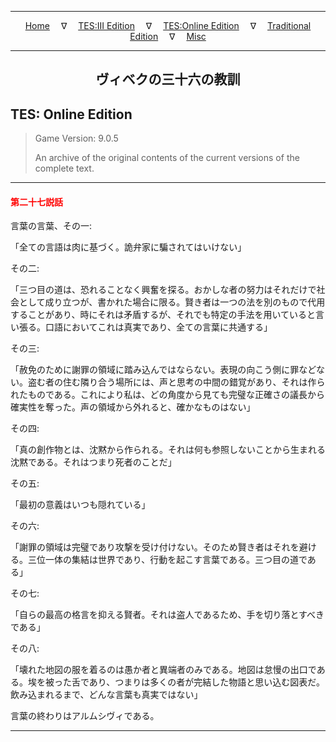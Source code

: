 
---

<!-- Jekyll Page Links -->

<center>
<a href="../../../../index.html">Home</a>
&emsp;&nabla;&emsp;
<a href="../../../index-tes3.html">TES:III Edition</a>
&emsp;&nabla;&emsp;
<a href="../../../index-teso.html">TES:Online Edition</a>
&emsp;&nabla;&emsp;
<a href="../../../index-traditional.html">Traditional Edition</a>
&emsp;&nabla;&emsp;
<a href="../../../index-misc.html">Misc</a>
</center>

<!-- Markdown Body Below: -->

---

<center>
<h2><span style="font-family:Georgia">ヴィベクの三十六の教訓</span></h2>
</center>

## TES: Online Edition

> Game Version: 9.0.5
>
> An archive of the original contents of the current versions of the complete text.

---

#### <span style="color:red">第二十七説話</span>

言葉の言葉、その一:

「全ての言語は肉に基づく。詭弁家に騙されてはいけない」

その二:

「三つ目の道は、恐れることなく興奮を探る。おかしな者の努力はそれだけで社会として成り立つが、書かれた場合に限る。賢き者は一つの法を別のもので代用することがあり、時にそれは矛盾するが、それでも特定の手法を用いていると言い張る。口語においてこれは真実であり、全ての言葉に共通する」

その三:

「赦免のために謝罪の領域に踏み込んではならない。表現の向こう側に罪などない。盗む者の住む隣り合う場所には、声と思考の中間の錯覚があり、それは作られたものである。これにより私は、どの角度から見ても完璧な正確さの議長から確実性を奪った。声の領域から外れると、確かなものはない」

その四:

「真の創作物とは、沈黙から作られる。それは何も参照しないことから生まれる沈黙である。それはつまり死者のことだ」

その五:

「最初の意義はいつも隠れている」

その六:

「謝罪の領域は完璧であり攻撃を受け付けない。そのため賢き者はそれを避ける。三位一体の集結は世界であり、行動を起こす言葉である。三つ目の道である」

その七:

「自らの最高の格言を抑える賢者。それは盗人であるため、手を切り落とすべきである」

その八:

「壊れた地図の服を着るのは愚か者と異端者のみである。地図は怠慢の出口である。埃を被った舌であり、つまりは多くの者が完結した物語と思い込む図表だ。飲み込まれるまで、どんな言葉も真実ではない」

言葉の終わりはアルムシヴィである。

---
